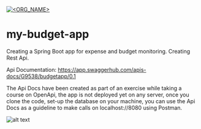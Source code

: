 [![<ORG_NAME>](https://circleci.com/gh/geodan89/my-budget-app.svg?style=svg)](https://circleci/gh/geodan89/my-budget-app)

# my-budget-app

Creating a Spring Boot app for expense and budget monitoring. Creating Rest Api.

Api Documentation: https://app.swaggerhub.com/apis-docs/G9538/budgetapp/0.1

The Api Docs have been created as part of an exercise while taking a course on OpenApi, the app is not deployed yet on any server, once you clone the code, set-up the database on your machine, you can use the Api Docs as a guideline to make calls on localhost://8080 using Postman.

![alt text](https://github.com/geodan89/spring-budget-app/blob/master/budget%20app%20index%20page.png)
